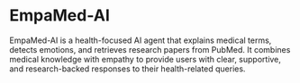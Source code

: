 # EmpaMed-AI
EmpaMed-AI is a health-focused AI agent that explains medical terms, detects emotions, and retrieves research papers from PubMed. It combines medical knowledge with empathy to provide users with clear, supportive, and research-backed responses to their health-related queries.
